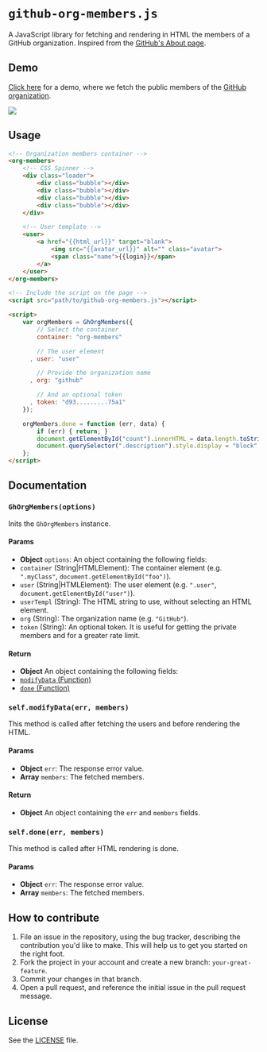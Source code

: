 `github-org-members.js`
=====================
A JavaScript library for fetching and rendering in HTML the members of a GitHub organization. Inspired from the [GitHub's About page](https://github.com/about/team).

## Demo
[Click here](http://ionicabizau.github.io/github-org-members.js/) for a demo, where we fetch the public members of the [GitHub organization](https://github.com/github).

[![](http://i.imgur.com/iyXuWBN.png)](http://ionicabizau.github.io/github-org-members.js/)

## Usage

```html
<!-- Organization members container -->
<org-members>
    <!-- CSS Spinner -->
    <div class="loader">
        <div class="bubble"></div>
        <div class="bubble"></div>
        <div class="bubble"></div>
        <div class="bubble"></div>
    </div>

    <!-- User template -->
    <user>
        <a href="{{html_url}}" target="blank">
            <img src="{{avatar_url}}" alt="" class="avatar">
            <span class="name">{{login}}</span>
        </a>
    </user>
</org-members>

<!-- Include the script on the page -->
<script src="path/to/github-org-members.js"></script>

<script>
    var orgMembers = GhOrgMembers({
        // Select the container
        container: "org-members"

        // The user element
      , user: "user"

        // Provide the organization name
      , org: "github"

        // And an optional token
      , token: "d93.........75a1"
    });

    orgMembers.done = function (err, data) {
        if (err) { return; }
        document.getElementById("count").innerHTML = data.length.toString();
        document.querySelector(".description").style.display = "block";
    };
</script>
```


## Documentation
### `GhOrgMembers(options)`
Inits the `GhOrgMembers` instance.

#### Params
- **Object** `options`: An object containing the following fields:
 - `container` (String|HTMLElement): The container element (e.g. `".myClass"`, `document.getElementById("foo")`).
 - `user` (String|HTMLElement): The user element (e.g. `".user"`, `document.getElementById("user")`).
 - `userTempl` (String): The HTML string to use, without selecting an HTML element.
 - `org` (String): The organization name (e.g. `"GitHub"`).
 - `token` (String): An optional token. It is useful for getting the private members and for a greater rate limit.

#### Return
- **Object** An object containing the following fields:
 - [`modifyData` (Function)](#selfmodifydataerr-members)
 - [`done` (Function)](#selfdoneerr-members)

### `self.modifyData(err, members)`
This method is called after fetching the users and before rendering the HTML.

#### Params
- **Object** `err`: The response error value.
- **Array** `members`: The fetched members.

#### Return
- **Object** An object containing the `err` and `members` fields.

### `self.done(err, members)`
This method is called after HTML rendering is done.

#### Params
- **Object** `err`: The response error value.
- **Array** `members`: The fetched members.

## How to contribute
1. File an issue in the repository, using the bug tracker, describing the
   contribution you'd like to make. This will help us to get you started on the
   right foot.
2. Fork the project in your account and create a new branch:
   `your-great-feature`.
3. Commit your changes in that branch.
4. Open a pull request, and reference the initial issue in the pull request
   message.

## License
See the [LICENSE](./LICENSE) file.
